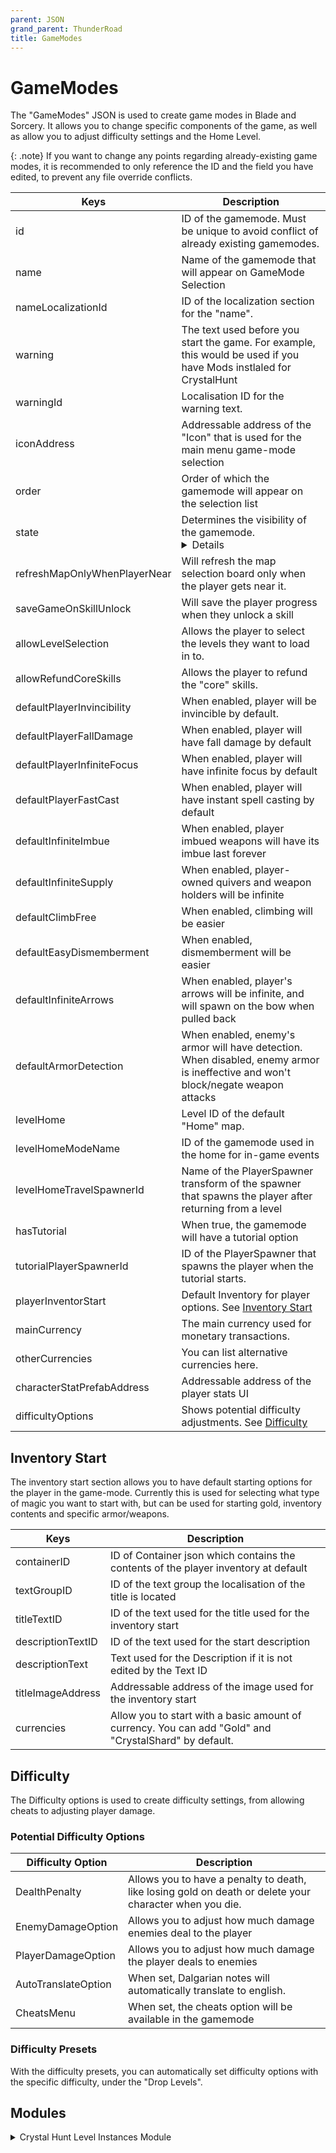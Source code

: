 ```yaml
---
parent: JSON
grand_parent: ThunderRoad
title: GameModes
---
```


# GameModes

The "GameModes" JSON is used to create game modes in Blade and Sorcery. It allows you to change specific components of the game, as well as allow you to adjust difficulty settings and the Home Level.

{: .note}
If you want to change any points regarding already-existing game modes, it is recommended to only reference the ID and the field you have edited, to prevent any file override conflicts.

| Keys                          | Description |
| ---                           | --- |
| id                            | ID of the gamemode. Must be unique to avoid conflict of already existing gamemodes. |
| name                          | Name of the gamemode that will appear on GameMode Selection |
| nameLocalizationId            | ID of the localization section for the "name". |
| warning                       | The text used before you start the game. For example, this would be used if you have Mods instlaled for CrystalHunt |
| warningId                     | Localisation ID for the warning text. |
| iconAddress                   | Addressable address of the "Icon" that is used for the main menu game-mode selection |
| order                         | Order of which the gamemode will appear on the selection list |
| state                         | Determines the visibility of the gamemode. <details>• *Show* - Shown and able to be played.<br>• *Disabled* Unable to be shown or played.<br>• *Hidden* - Not shown but able to be played. </details> |
| refreshMapOnlyWhenPlayerNear  | Will refresh the map selection board only when the player gets near it. |
| saveGameOnSkillUnlock         | Will save the player progress when they unlock a skill |
| allowLevelSelection           | Allows the player to select the levels they want to load in to. |
| allowRefundCoreSkills         | Allows the player to refund the "core" skills. |
| defaultPlayerInvincibility    | When enabled, player will be invincible by default. |
| defaultPlayerFallDamage       | When enabled, player will have fall damage by default |
| defaultPlayerInfiniteFocus    | When enabled, player will have infinite focus by default |
| defaultPlayerFastCast         | When enabled, player will have instant spell casting by default |
| defaultInfiniteImbue          | When enabled, player imbued weapons will have its imbue last forever |
| defaultInfiniteSupply         | When enabled, player-owned quivers and weapon holders will be infinite |
| defaultClimbFree              | When enabled, climbing will be easier |
| defaultEasyDismemberment      | When enabled, dismemberment will be easier |
| defaultInfiniteArrows         | When enabled, player's arrows will be infinite, and will spawn on the bow when pulled back |
| defaultArmorDetection         | When enabled, enemy's armor will have detection. When disabled, enemy armor is ineffective and won't block/negate weapon attacks |
| levelHome                     | Level ID of the default "Home" map. |
| levelHomeModeName             | ID of the gamemode used in the home for in-game events |
| levelHomeTravelSpawnerId      | Name of the PlayerSpawner transform of the spawner that spawns the player after returning from a level |
| hasTutorial                   | When true, the gamemode will have a tutorial option |
| tutorialPlayerSpawnerId       | ID of the PlayerSpawner that spawns the player when the tutorial starts. |
| playerInventorStart           | Default Inventory for player options. See [Inventory Start](#inventory-start) |
| mainCurrency                  | The main currency used for monetary transactions. |
| otherCurrencies               | You can list alternative currencies here. |
| characterStatPrefabAddress    | Addressable address of the player stats UI |
| difficultyOptions             | Shows potential difficulty adjustments. See [Difficulty](#difficulty) |

## Inventory Start

The inventory start section allows you to have default starting options for the player in the game-mode. Currently this is used for selecting what type of magic you want to start with, but can be used for starting gold, inventory contents and specific armor/weapons.

| Keys                          | Description |
| ---                           | --- |
| containerID                   | ID of Container json which contains the contents of the player inventory at default |
| textGroupID                   | ID of the text group the localisation of the title is located |
| titleTextID                   | ID of the text used for the title used for the inventory start |
| descriptionTextID             | ID of the text used for the start description |
| descriptionText               | Text used for the Description if it is not edited by the Text ID |
| titleImageAddress             | Addressable address of the image used for the inventory start |
| currencies                    | Allow you to start with a basic amount of currency. You can add "Gold" and "CrystalShard" by default.

## Difficulty

The Difficulty options is used to create difficulty settings, from allowing cheats to adjusting player damage.

### Potential Difficulty Options


| Difficulty Option             | Description |
| ---                           | --- |
| DealthPenalty                 | Allows you to have a penalty to death, like losing gold on death or delete your character when you die. |
| EnemyDamageOption             | Allows you to adjust how much damage enemies deal to the player |
| PlayerDamageOption            | Allows you to adjust how much damage the player deals to enemies |
| AutoTranslateOption           | When set, Dalgarian notes will automatically translate to english. |
| CheatsMenu                    | When set, the cheats option will be available in the gamemode

### Difficulty Presets

With the difficulty presets, you can automatically set difficulty options with the specific difficulty, under the "Drop Levels".

## Modules

<details markdown="block">
<summary>Crystal Hunt Level Instances Module</summary>

The Crystal Hunt level module determines all settings related to Crystal Hunt, from the tutorial to the dungeon map board.

| Keys                          | Description |
| ---                           | --- |
| mapInfoPrefabAddress          | Addressable address of the map information | 
| difficultyIcon                | Addressable address of the level difficulty. Default is `Bas.Icon.Skull` |
| difficultyIconColor           | Color picker of the difficulty icon |
| minPinsToGeneratePerDay       | The minimum amount of dungeon levels that can appear on a map board every time the player returns home |
| maxPinsToGeneratePerDay       | The maximum amount of dungeon levels that can appear on a map board every time the player returns home |
| arenasLevelInfo               | References the "Arenas" that can appear on the map board, with their designated game mode |
| minNumberOfArenasAllowedPerDay | The minimum amount of arenas that can appear on the map board after the player returns home |
| maxNumberOfArenasAllowedPerDay | The maximum amount of arenas that can appear on the map board after the player returns home |
| dalgarianDungeonLevelInfo     | All the information regarding the enemy configurations and loot configurations for Dalgarian Dungeons |
| dalgarianMapLocationRandomNearest | The nearest map point that the Dalgarian Dungeon map icon will spawn near |
| tutorialDungeonLevelInfo      | Information regarding the tutorial dungeon, including the level and mode id |
| outpostDungeonLevelInfo       | All the information regarding the enemy configurations and loot configurations for the Outpost dungeon | 
| outpostMapLocationRandomNearest | The nearest map point that the Outpost Dungeon map icon will spawn near |
| shopID                        | ID of the level ID used for the shop |
| endRewardBalanceAddress       | Addressable address relating to the end of dungeon reward configuration
| dungeonLengthBalanceAddress   | Addressable address relating to the dungeon length balance configuration |
| dungeonLootMultiplierBalanceAddress   | Addressable address relating to the dungeon loot multiplier configuration |
| dungeonTypeBalanceAddress     | The addressable address relating to the dungeon type balance configuration |
| outpostFactionTierBalanceAddress | The addressable address relating to the outpost faction tiers balance configuration |
| dalgarianFactionTierBalanceAddress | The addressable address relating to the dalgarian faction tiers balance configuration |

<details markdown="block">
<summary>JSON block</summary>

    {
      "$type": "ThunderRoad.Modules.CrystalHuntLevelInstancesModule, ThunderRoad",
      "mapInfoPrefabAddress": "Bas.Map.CrystalHuntMapInfos",
      "difficultyIcon": "Bas.Icon.Skull",
      "difficultyIconColor": {
        "r": 0.215686277,
        "g": 0.1764706,
        "b": 0.1764706,
        "a": 1.0
      },
      "minPinsToGeneratePerDay": 3,
      "maxPinsToGeneratePerDay": 5,
      "arenasLevelInfo": [
        {
          "$type": "ThunderRoad.Modules.CrystalHuntLevelInstancesModule+LevelInfo, ThunderRoad",
          "levelId": "Arena",
          "modId": "WaveAssault"
        },
        {
          "$type": "ThunderRoad.Modules.CrystalHuntLevelInstancesModule+LevelInfo, ThunderRoad",
          "levelId": "Sanctuary",
          "modId": "WaveAssault"
        },
        {
          "$type": "ThunderRoad.Modules.CrystalHuntLevelInstancesModule+LevelInfo, ThunderRoad",
          "levelId": "Canyon",
          "modId": "WaveAssault"
        },
        {
          "$type": "ThunderRoad.Modules.CrystalHuntLevelInstancesModule+LevelInfo, ThunderRoad",
          "levelId": "Citadel",
          "modId": "WaveAssault"
        },
        {
          "$type": "ThunderRoad.Modules.CrystalHuntLevelInstancesModule+LevelInfo, ThunderRoad",
          "levelId": "Market",
          "modId": "WaveAssault"
        }
      ],
      "minNumberOfArenasAllowedPerDay": 1,
      "maxNumberOfArenasAllowedPerDay": 2,
      "dalgarianDungeonLevelInfo": {
        "$type": "ThunderRoad.Modules.CrystalHuntLevelInstancesModule+LevelInfo, ThunderRoad",
        "levelId": "DungeonDalgarian",
        "modId": "CrystalHunt"
      },
      "dalgarianEnemyConfigs": [
        "DalgarianEnemyConfigT1",
        "DalgarianEnemyConfigT1",
        "DalgarianEnemyConfigT2",
        "DalgarianEnemyConfigT3"
      ],
      "dalgarianLootConfigs": [
        "DalgarianLootConfigT0",
        "DalgarianLootConfigT1",
        "DalgarianLootConfigT2",
        "DalgarianLootConfigT3"
      ],
      "dalgarianMapLocationRandomNearest": 3,
      "tutorialDungeonLevelInfo": {
        "$type": "ThunderRoad.Modules.CrystalHuntLevelInstancesModule+LevelInfo, ThunderRoad",
        "levelId": "DungeonTutorial",
        "modId": "CrystalHunt"
      },
      "tutorialEnemyConfig": "OutpostEnemyConfigT0",
      "tutorialLootConfig": "OutpostLootConfigT0",
      "outpostDungeonLevelInfo": {
        "$type": "ThunderRoad.Modules.CrystalHuntLevelInstancesModule+LevelInfo, ThunderRoad",
        "levelId": "DungeonOutpost",
        "modId": "CrystalHunt"
      },
      "outpostEnemyConfigs": [
        "OutpostEnemyConfigT0",
        "OutpostEnemyConfigT1",
        "OutpostEnemyConfigT2",
        "OutpostEnemyConfigT3"
      ],
      "outpostLootConfigs": [
        "OutpostLootConfigT0",
        "OutpostLootConfigT1",
        "OutpostLootConfigT2",
        "OutpostLootConfigT3"
      ],
      "outpostMapLocationRandomNearest": 5,
      "shopID": "Shop",
      "endRewardBalanceAddress": "Bas.Config.CrystalHunt.DungeonEndReward",
      "dungeonLengthBalanceAddress": "Bas.Config.CrystalHunt.DungeonLength",
      "dungeonLootMultiplierBalanceAddress": "Bas.Config.CrystalHunt.DungeonLootMultiplier",
      "dungeonTypeBalanceAddress": "Bas.Config.CrystalHunt.DungeonType",
      "outpostFactionTierBalanceAddress": "Bas.Config.CrystalHunt.DungeonOutpostFactionTiers",
      "dalgarianFactionTierBalanceAddress": "Bas.Config.CrystalHunt.DungeonDalgarianFactionTiers"
    }

  </details>
</details>


